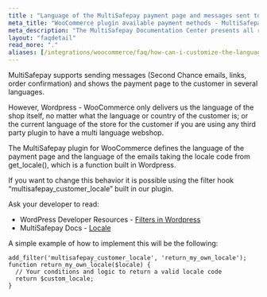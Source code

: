 ```yaml
---
title : "Language of the MultiSafepay payment page and messages sent to the customer"
meta_title: "WooCommerce plugin available payment methods - MultiSafepay Docs"
meta_description: "The MultiSafepay Documentation Center presents all relevant information about our Plugins and API. You can also find support pages for payment methods, tools and general questions as well as the contact details of our Support and Integration Teams."
layout: "faqdetail"
read_more: "."
aliases: [/integrations/woocommerce/faq/how-can-i-customize-the-language-of-payment-page-and-emails/]
---
```


MultiSafepay supports sending messages (Second Chance emails, links, order confirmation) and shows the payment page to the customer in several languages. 

However, Wordpress - WooCommerce only delivers us the language of the shop itself, no matter what the language or country of the customer is; or the current language of the store for the customer if you are using any third party plugin to have a multi language webshop. 

The MultiSafepay plugin for WooCommerce defines the language of the payment page and the language of the emails taking the locale code from get_locale(), which is a function built in Wordpress.

If you want to change this behavior it is possible using the filter hook “multisafepay_customer_locale” built in our plugin.

Ask your developer to read:

+ WordPress Developer Resources - [Filters in Wordpress](https://developer.wordpress.org/plugins/hooks/filters/)
+ MultiSafepay Docs - [Locale](https://docs.multisafepay.com/faq/api/locale/)
&nbsp;

A simple example of how to implement this will be the following: 

``` 
add_filter('multisafepay_customer_locale', 'return_my_own_locale');
function return_my_own_locale($locale) {
  // Your conditions and logic to return a valid locale code
  return $custom_locale;
}
```
